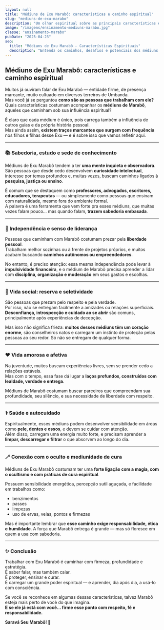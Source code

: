 ```yaml
---
layout: null
title: "Médiuns de Exu Marabô: características e caminho espiritual"
slug: "mediuns-de-exu-marabo"
description: "Um olhar espiritual sobre as principais características dos médiuns que trabalham com Exu Marabô."
image: "/imagens/ensinamento-mediuns-marabo.jpg"
classe: "ensinamento-marabo"
pubDate: "2025-04-23"
seo:
  title: "Médiuns de Exu Marabô – Características Espirituais"
  description: "Entenda os caminhos, desafios e potenciais dos médiuns que trabalham com Exu Marabô, guia de sabedoria, magia e força."
---
```


## Médiuns de Exu Marabô: características e caminho espiritual

Muitos já ouviram falar de Exu Marabô — entidade firme, de presença marcante, muito cultuado em diversos terreiros de Umbanda.  
Mas você já se perguntou **como são as pessoas que trabalham com ele?**  
Quais características costumam acompanhar os **médiuns de Marabô**, aqueles que caminham sob sua influência espiritual?

É claro que cada médium é único, pois carrega também a influência de outros guias e da própria história pessoal.  
Mas ainda assim, **existem traços marcantes que surgem com frequência** nos filhos e filhas desse Exu — e é sobre isso que vamos refletir aqui.

---

### 📚 Sabedoria, estudo e sede de conhecimento

Médiuns de Exu Marabô tendem a ter **uma mente inquieta e observadora**. São pessoas que desde cedo desenvolvem **curiosidade intelectual**, interesse por temas profundos e, muitas vezes, buscam caminhos ligados à **pesquisa, justiça ou ensino**.

É comum que se destaquem como **professores, advogados, escritores, educadores, terapeutas** — ou simplesmente como pessoas que ensinam com naturalidade, mesmo fora do ambiente formal.  
A palavra é uma ferramenta que vem forte pra esses médiuns, que muitas vezes falam pouco… mas quando falam, **trazem sabedoria embasada**.

---

### 💼 Independência e senso de liderança

Pessoas que caminham com Marabô costumam prezar pela **liberdade pessoal**.  
Trabalham melhor sozinhas ou à frente de projetos próprios, e muitos acabam buscando **caminhos autônomos ou empreendedores**.

No entanto, é preciso atenção: essa mesma independência pode levar à **impulsividade financeira**, e o médium de Marabô precisa aprender a lidar com **disciplina, organização e moderação** em seus gastos e escolhas.

---

### 🤝 Vida social: reserva e seletividade

São pessoas que prezam pelo respeito e pela verdade.  
Por isso, não se entregam facilmente a amizades ou relações superficiais.  
**Desconfiança, introspecção e cuidado ao se abrir** são comuns, principalmente após experiências de decepção.

Mas isso não significa frieza: **muitos desses médiuns têm um coração enorme**, são conselheiros natos e carregam um instinto de proteção pelas pessoas ao seu redor. Só não se entregam de qualquer forma.

---

### ❤️ Vida amorosa e afetiva

Na juventude, muitos buscam experiências livres, sem se prender cedo a relações estáveis.  
Mas com o tempo, essa fase dá lugar a **laços profundos, construídos com lealdade, verdade e entrega**.

Médiuns de Marabô costumam buscar parceiros que compreendam sua profundidade, seu silêncio, e sua necessidade de liberdade com respeito.

---

### ⚕️ Saúde e autocuidado

Espiritualmente, esses médiuns podem desenvolver sensibilidade em áreas como **pele, dentes e ossos**, e devem se cuidar com atenção.  
Além disso, carregam uma energia muito forte, e precisam aprender a **limpar, descarregar e filtrar** o que absorvem ao longo do dia.

---

### 🪄 Conexão com o oculto e mediunidade de cura

Médiuns de Exu Marabô costumam ter uma **forte ligação com a magia, com o ocultismo e com práticas de cura espiritual**.

Possuem sensibilidade energética, percepção sutil aguçada, e facilidade em trabalhos como:
- benzimentos  
- passes  
- limpezas  
- uso de ervas, velas, pontos e firmezas  

Mas é importante lembrar que **esse caminho exige responsabilidade, ética e humildade**. A força que Marabô entrega é grande — mas só floresce em quem a usa com sabedoria.

---

### ✨ Conclusão

Trabalhar com Exu Marabô é caminhar com firmeza, profundidade e estratégia.  
É saber falar, mas também calar.  
É proteger, ensinar e curar.  
É carregar um grande poder espiritual — e aprender, dia após dia, a usá-lo com consciência.

Se você se reconhece em algumas dessas características, talvez Marabô esteja mais perto de você do que imagina.  
**E se ele já está com você… firme esse ponto com respeito, fé e responsabilidade.**

**Saravá Seu Marabô! 🖤**
